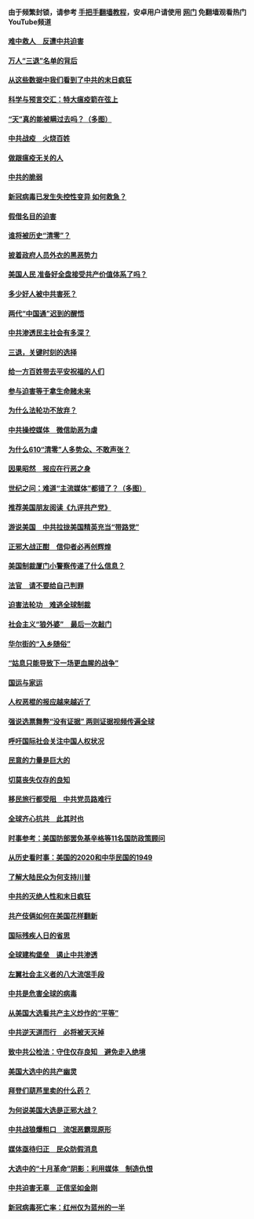 #### 由于频繁封锁，请参考 [手把手翻墙教程](https://github.com/gfw-breaker/guides/wiki/)，安卓用户请使用 [网门](https://github.com/gfw-breaker/nogfw/blob/master/dl.md?t=01161700) 免翻墙观看热门YouTube频道 

#### [难中救人　反遭中共迫害](../pages/251/418414.md?t=01161700) 

#### [万人“三退”名单的背后](../pages/251/418505.md?t=01161700) 

#### [从这些数据中我们看到了中共的末日疯狂](../pages/251/418420.md?t=01161700) 

#### [科学与预言交汇：特大瘟疫箭在弦上](../pages/251/418266.md?t=01161700) 

#### [“天”真的能被瞒过去吗？（多图）](../pages/251/418308.md?t=01161700) 

#### [中共战疫　火烧百姓](../pages/251/418220.md?t=01161700) 

#### [做跟瘟疫无关的人](../pages/251/418171.md?t=01161700) 

#### [中共的脆弱](../pages/251/418196.md?t=01161700) 

#### [新冠病毒已发生失控性变异 如何救急？](../pages/251/418032.md?t=01161700) 

#### [假借名目的迫害](../pages/251/418055.md?t=01161700) 

#### [谁将被历史“清零”？](../pages/251/417485.md?t=01161700) 

#### [披着政府人员外衣的黑恶势力](../pages/251/417442.md?t=01161700) 

#### [美国人民 准备好全盘接受共产价值体系了吗？](../pages/251/417491.md?t=01161700) 

#### [多少好人被中共害死？](../pages/251/417144.md?t=01161700) 

#### [两代“中国通”迟到的醒悟](../pages/251/417064.md?t=01161700) 

#### [中共渗透民主社会有多深？](../pages/251/417063.md?t=01161700) 

#### [三退，关键时刻的选择](../pages/251/416969.md?t=01161700) 

#### [给一方百姓带去平安祝福的人们](../pages/251/416941.md?t=01161700) 

#### [参与迫害等于拿生命赌未来](../pages/251/416856.md?t=01161700) 

#### [为什么法轮功不放弃？](../pages/251/416864.md?t=01161700) 

#### [中共操控媒体　微信助恶为虐](../pages/251/416724.md?t=01161700) 

#### [为什么610“清零”人多势众、不敢声张？](../pages/251/416632.md?t=01161700) 

#### [因果昭然　报应在行恶之身](../pages/251/416582.md?t=01161700) 

#### [世纪之问：难道“主流媒体”都错了？（多图）](../pages/251/416571.md?t=01161700) 

#### [推荐美国朋友阅读《九评共产党》](../pages/251/416510.md?t=01161700) 

#### [游说美国　中共拉拢美国精英充当“带路党”](../pages/251/416529.md?t=01161700) 

#### [正邪大战正酣　信仰者必再创辉煌](../pages/251/416433.md?t=01161700) 

#### [美国制裁厦门小警察传递了什么信息？](../pages/251/416432.md?t=01161700) 

#### [法官　请不要给自己判罪](../pages/251/416379.md?t=01161700) 

#### [迫害法轮功　难逃全球制裁](../pages/251/416380.md?t=01161700) 

#### [社会主义“狼外婆”　最后一次敲门](../pages/251/416394.md?t=01161700) 

#### [华尔街的“入乡随俗”](../pages/251/416395.md?t=01161700) 

#### [“姑息只能导致下一场更血腥的战争”](../pages/251/416223.md?t=01161700) 

#### [国运与家运](../pages/251/416224.md?t=01161700) 

#### [人权恶棍的报应越来越近了](../pages/251/416276.md?t=01161700) 

#### [强说选票舞弊“没有证据” 两则证据视频传遍全球](../pages/251/416227.md?t=01161700) 

#### [呼吁国际社会关注中国人权状况](../pages/251/416135.md?t=01161700) 

#### [民意的力量是巨大的](../pages/251/416222.md?t=01161700) 

#### [切莫丧失仅存的良知](../pages/251/416134.md?t=01161700) 

#### [移民旅行都受阻　中共党员路难行](../pages/251/416033.md?t=01161700) 

#### [全球齐心抗共　此其时也](../pages/251/415989.md?t=01161700) 

#### [时事参考：美国防部罢免基辛格等11名国防政策顾问](../pages/251/415970.md?t=01161700) 

#### [从历史看时事：美国的2020和中华民国的1949](../pages/251/415949.md?t=01161700) 

#### [了解大陆民众为何支持川普](../pages/251/415950.md?t=01161700) 

#### [中共的灭绝人性和末日疯狂](../pages/251/415944.md?t=01161700) 

#### [共产伎俩如何在美国花样翻新](../pages/251/415908.md?t=01161700) 

#### [国际残疾人日的省思](../pages/251/415849.md?t=01161700) 

#### [全球建构堡垒　遏止中共渗透](../pages/251/415850.md?t=01161700) 

#### [左翼社会主义者的八大流氓手段](../pages/251/415802.md?t=01161700) 

#### [中共是危害全球的病毒](../pages/251/415569.md?t=01161700) 

#### [从美国大选看共产主义炒作的“平等”](../pages/251/415654.md?t=01161700) 

#### [中共逆天道而行　必将被天灭掉](../pages/251/415626.md?t=01161700) 

#### [致中共公检法：守住仅存良知　避免走入绝境](../pages/251/415627.md?t=01161700) 

#### [美国大选中的共产幽灵](../pages/251/415618.md?t=01161700) 

#### [拜登们葫芦里卖的什么药？](../pages/251/415531.md?t=01161700) 

#### [为何说美国大选是正邪大战？](../pages/251/415530.md?t=01161700) 

#### [中共战狼爆粗口　流氓恶霸现原形](../pages/251/415426.md?t=01161700) 

#### [媒体亟待归正　民众防假消息](../pages/251/415402.md?t=01161700) 

#### [大选中的“十月革命”阴影：利用媒体　制造仇恨](../pages/251/415334.md?t=01161700) 

#### [中共迫害无辜　正信坚如金刚](../pages/251/415307.md?t=01161700) 

#### [新冠病毒死亡率：红州仅为蓝州的一半](../pages/251/415164.md?t=01161700) 

